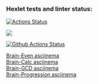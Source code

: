 ### Hexlet tests and linter status:
[![Actions Status](https://github.com/vpolekot/php-project-lvl1/workflows/hexlet-check/badge.svg)](https://github.com/vpolekot/php-project-lvl1/actions)

<a href="https://codeclimate.com/github/codeclimate/codeclimate/maintainability"><img src="https://api.codeclimate.com/v1/badges/a99a88d28ad37a79dbf6/maintainability" /></a>

[![Github Actions Status](https://github.com/vpolekot/php-project-lvl1/workflows/PHP%20CI/badge.svg)](https://github.com/vpolekot/php-project-lvl1/actions)

<a href="https://asciinema.org/a/iUK6xLvaC5EUugBQFZJf8PMof">Brain-Even asciinema</a><br>
<a href="https://asciinema.org/a/My7qmABnLsqBjPDJfIQTnR9HJ">Brain-Calc asciinema</a><br>
<a href="https://asciinema.org/a/Y2McD4z4tQMnj0v3u3s7uB6jo">Brain-GCD asciinema</a><br>
<a href="https://asciinema.org/a/MKRkGRtzpo9brcnuDGoIVexdx">Brain-Progression asciinema</a><br>